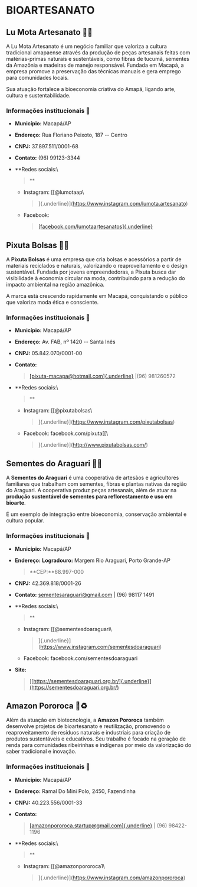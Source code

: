 # BIOARTESANATO

## **Lu Mota Artesanato 🎨🌿**

A Lu Mota Artesanato é um negócio familiar que valoriza a cultura
tradicional amapaense através da produção de peças artesanais feitas com
matérias-primas naturais e sustentáveis, como fibras de tucumã, sementes
da Amazônia e madeiras de manejo responsável. Fundada em Macapá, a
empresa promove a preservação das técnicas manuais e gera emprego para
comunidades locais.

Sua atuação fortalece a bioeconomia criativa do Amapá, ligando arte,
cultura e sustentabilidade.

### **Informações institucionais 📍**

-   **Município:** Macapá/AP

-   **Endereço:** Rua Floriano Peixoto, 187 -- Centro

-   **CNPJ:** 37.897.511/0001-68

-   **Contato:** (96) 99123-3344

-   **Redes sociais:\
    > **

    -   Instagram: [[\@lumotaap\
        > ]{.underline}](https://www.instagram.com/lumota.artesanato)

    -   Facebook:
        > [[facebook.com/lumotaartesanatos]{.underline}](http://facebook.com/lumotaartesanatos)
 

## **Pixuta Bolsas 👜🌱**

A **Pixuta Bolsas** é uma empresa que cria bolsas e acessórios a partir
de materiais reciclados e naturais, valorizando o reaproveitamento e o
design sustentável. Fundada por jovens empreendedoras, a Pixuta busca
dar visibilidade à economia circular na moda, contribuindo para a
redução do impacto ambiental na região amazônica.

A marca está crescendo rapidamente em Macapá, conquistando o público que
valoriza moda ética e consciente.

### **Informações institucionais 📍**

-   **Município:** Macapá/AP

-   **Endereço:** Av. FAB, nº 1420 -- Santa Inês

-   **CNPJ:** 05.842.070/0001-00

-   **Contato:**
    > [[pixuta-macapa@hotmail.com]{.underline}](mailto:pixuta-macapa@hotmail.com)
    > \|(96) 981260572

-   **Redes sociais:\
    > **

    -   Instagram: [[\@pixutabolsas\
        > ]{.underline}](https://www.instagram.com/pixutabolsas)

    -   Facebook: facebook.com/pixuta[[\
        > ]{.underline}](http://www.pixutabolsas.com/)

 

## **Sementes do Araguari 🌰🌾**
 
A **Sementes do Araguari** é uma cooperativa de artesãos e agricultores
familiares que trabalham com sementes, fibras e plantas nativas da
região do Araguari. A cooperativa produz peças artesanais, além de atuar
na **produção sustentável de sementes para reflorestamento e uso em
bioarte**.

É um exemplo de integração entre bioeconomia, conservação ambiental e
cultura popular.

### **Informações institucionais 📍**

-   **Município:** Macapá/AP

-   **Endereço:** **Logradouro:** Margem Rio Araguari, Porto Grande-AP
    > **CEP:**68.997-000

-   **CNPJ:** 42.369.818/0001-26

-   **Contato:** sementesaraguari@gmail.com \| (96) 98117 1491

-   **Redes sociais:\
    > **

    -   Instagram: [[\@sementesdoaraguari\
        > ]{.underline}](https://www.instagram.com/sementesdoaraguari)

    -   Facebook: facebook.com/sementesdoaraguari

-   **Site:**
    > [[https://sementesdoaraguari.org.br/]{.underline}](https://sementesdoaraguari.org.br/)

## **Amazon Pororoca 🌊♻️**
 

Além da atuação em biotecnologia, a **Amazon Pororoca** também
desenvolve projetos de bioartesanato e reutilização, promovendo o
reaproveitamento de resíduos naturais e industriais para criação de
produtos sustentáveis e educativos. Seu trabalho é focado na geração de
renda para comunidades ribeirinhas e indígenas por meio da valorização
do saber tradicional e inovação.

### **Informações institucionais 📍**

-   **Município:** Macapá/AP

-   **Endereço:** Ramal Do Mini Polo, 2450, Fazendinha

-   **CNPJ:** 40.223.556/0001-33

-   **Contato:**
    > [[amazonpororoca.startup@gmail.com]{.underline}](mailto:amazonpororoca.startup@gmail.com)
    > \| (96) 98422-1196

-   **Redes sociais:\
    > **

    -   Instagram: [[\@amazonpororoca1\
        > ]{.underline}](https://www.instagram.com/amazonpororoca)